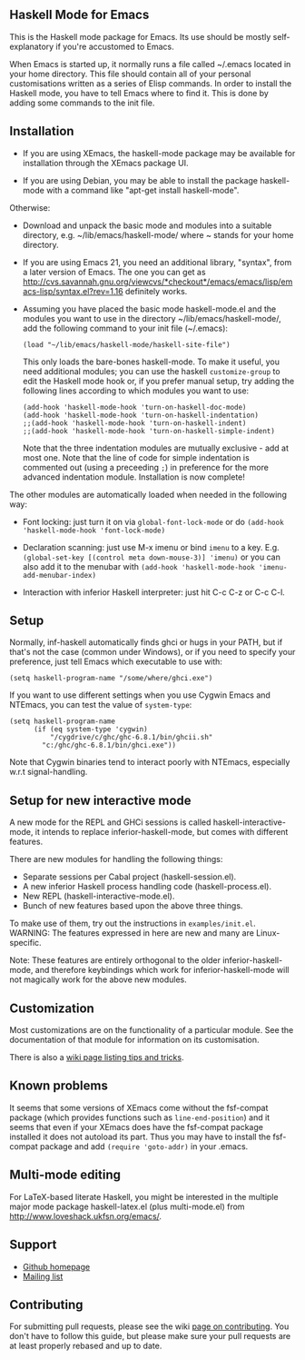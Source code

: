 Haskell Mode for Emacs
----------------------

This is the Haskell mode package for Emacs.  Its use should be mostly
self-explanatory if you're accustomed to Emacs.

When Emacs is started up, it normally runs a file called ~/.emacs located in
your home directory.  This file should contain all of your personal
customisations written as a series of Elisp commands.  In order to install
the Haskell mode, you have to tell Emacs where to find it.  This is done by
adding some commands to the init file.

Installation
------------

-   If you are using XEmacs, the haskell-mode package may be available for
    installation through the XEmacs package UI.

-   If you are using Debian, you may be able to install the package
    haskell-mode with a command like "apt-get install haskell-mode".

Otherwise:

-   Download and unpack the basic mode and modules into a suitable directory,
    e.g. ~/lib/emacs/haskell-mode/ where ~ stands for your home directory.

-   If you are using Emacs 21, you need an additional library, "syntax", from
    a later version of Emacs.  The one you can get as
    http://cvs.savannah.gnu.org/viewcvs/*checkout*/emacs/emacs/lisp/emacs-lisp/syntax.el?rev=1.16
    definitely works.

-   Assuming you have placed the basic mode haskell-mode.el and the modules
    you want to use in the directory ~/lib/emacs/haskell-mode/, add the
    following command to your init file (~/.emacs):
  
        (load "~/lib/emacs/haskell-mode/haskell-site-file")
  
    This only loads the bare-bones haskell-mode. To make it useful, you
    need additional modules; you can use the haskell `customize-group`
    to edit the Haskell mode hook or, if you prefer manual setup, try
    adding the following lines according to which modules you want to use:

        (add-hook 'haskell-mode-hook 'turn-on-haskell-doc-mode)
        (add-hook 'haskell-mode-hook 'turn-on-haskell-indentation)
        ;;(add-hook 'haskell-mode-hook 'turn-on-haskell-indent)
        ;;(add-hook 'haskell-mode-hook 'turn-on-haskell-simple-indent)

    Note that the three indentation modules are mutually exclusive - add at
    most one.  Note that the line of code for simple indentation is commented
    out (using a preceeding `;`) in preference for the more advanced
    indentation module.  Installation is now complete!

The other modules are automatically loaded when needed in the following way:

-   Font locking: just turn it on via `global-font-lock-mode` or do
    `(add-hook 'haskell-mode-hook 'font-lock-mode)`

-   Declaration scanning: just use M-x imenu or bind `imenu` to a key.  E.g.
    `(global-set-key [(control meta down-mouse-3)] 'imenu)` or you can also add
    it to the menubar with `(add-hook 'haskell-mode-hook 'imenu-add-menubar-index)`

-   Interaction with inferior Haskell interpreter: just hit C-c C-z  or  C-c C-l.


Setup
-----

Normally, inf-haskell automatically finds ghci or hugs in your PATH, but if
that's not the case (common under Windows), or if you need to specify your
preference, just tell Emacs which executable to use with:

    (setq haskell-program-name "/some/where/ghci.exe")

If you want to use different settings when you use Cygwin Emacs and NTEmacs,
you can test the value of `system-type`:

    (setq haskell-program-name
          (if (eq system-type 'cygwin)
              "/cygdrive/c/ghc/ghc-6.8.1/bin/ghcii.sh"
            "c:/ghc/ghc-6.8.1/bin/ghci.exe"))

Note that Cygwin binaries tend to interact poorly with NTEmacs, especially
w.r.t signal-handling.

Setup for new interactive mode
------------------------------

A new mode for the REPL and GHCi sessions is called
haskell-interactive-mode, it intends to replace inferior-haskell-mode,
but comes with different features.

There are new modules for handling the following things:

* Separate sessions per Cabal project (haskell-session.el).
* A new inferior Haskell process handling code (haskell-process.el).
* New REPL (haskell-interactive-mode.el).
* Bunch of new features based upon the above three things.

To make use of them, try out the instructions in
`examples/init.el`. WARNING: The features expressed in here are new
and many are Linux-specific.

Note: These features are entirely orthogonal to the older
inferior-haskell-mode, and therefore keybindings which work for
inferior-haskell-mode will not magically work for the above new
modules.


Customization
-------------

Most customizations are on the functionality of a particular module.
See the documentation of that module for information on its
customisation.

There is also a [wiki page listing tips and
tricks](http://www.haskell.org/haskellwiki/Haskell_mode_for_Emacs).

Known problems
--------------

It seems that some versions of XEmacs come without the fsf-compat package
(which provides functions such as `line-end-position`) and it seems that
even if your XEmacs does have the fsf-compat package installed it does not
autoload its part.  Thus you may have to install the fsf-compat package and
add `(require 'goto-addr)` in your .emacs.


Multi-mode editing
------------------

For LaTeX-based literate Haskell, you might be interested in the
multiple major mode package haskell-latex.el (plus multi-mode.el) from
http://www.loveshack.ukfsn.org/emacs/.


Support
-------

- [Github homepage](https://github.com/haskell/haskell-mode)
- [Mailing list](http://projects.haskell.org/cgi-bin/mailman/listinfo/haskellmode-emacs)

Contributing
------------

For submitting pull requests, please see the wiki
[page on contributing](https://github.com/haskell/haskell-mode/wiki/Contributing). You
don't have to follow this guide, but please make sure your pull
requests are at least properly rebased and up to date.
